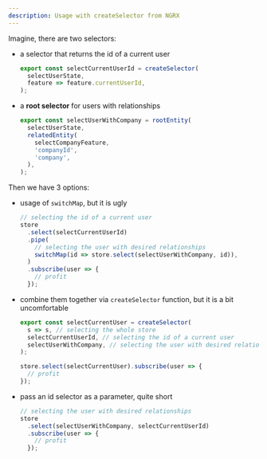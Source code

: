 ```yaml
---
description: Usage with createSelector from NGRX
---
```


Imagine, there are two selectors:

- a selector that returns the id of a current user

  ```ts
  export const selectCurrentUserId = createSelector(
    selectUserState,
    feature => feature.currentUserId,
  );
  ```

- a **root selector** for users with relationships

  ```ts
  export const selectUserWithCompany = rootEntity(
    selectUserState,
    relatedEntity(
      selectCompanyFeature,
      'companyId',
      'company',
    ),
  );
  ```

Then we have 3 options:

- usage of `switchMap`, but it is ugly

  ```ts
  // selecting the id of a current user
  store
    .select(selectCurrentUserId)
    .pipe(
      // selecting the user with desired relationships
      switchMap(id => store.select(selectUserWithCompany, id)),
    )
    .subscribe(user => {
      // profit
    });
  ```

- combine them together via `createSelector` function, but it is a bit uncomfortable

  ```ts
  export const selectCurrentUser = createSelector(
    s => s, // selecting the whole store
    selectCurrentUserId, // selecting the id of a current user
    selectUserWithCompany, // selecting the user with desired relationships
  );

  store.select(selectCurrentUser).subscribe(user => {
    // profit
  });
  ```

- pass an id selector as a parameter, quite short

  ```ts
  // selecting the user with desired relationships
  store
    .select(selectUserWithCompany, selectCurrentUserId)
    .subscribe(user => {
      // profit
    });
  ```
